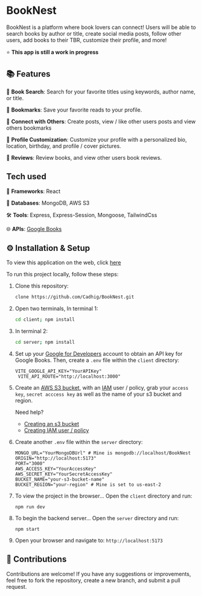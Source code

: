 # BookNest
BookNest is a platform where book lovers can connect! Users will be able to search books by author or title, create social media posts, follow other users, add books to their TBR, customize their profile, and more!

⭐ **This app is still a work in progress**

## 📚 Features
📖 **Book Search**: Search for your favorite titles using keywords, author name, or title.

📖 **Bookmarks**: Save your favorite reads to your profile. 

📖 **Connect with Others**: Create posts, view / like other users posts and view others bookmarks

📖 **Profile Customization**: Customize your profile with a personalized bio, location, birthday, and profile / cover pictures.

📖 **Reviews**: Review books, and view other users book reviews.

## Tech used
📐 **Frameworks**: React

💾 **Databases**: MongoDB, AWS S3 

🛠 **Tools**: Express, Express-Session, Mongoose, TailwindCss

🌐 **APIs**: <a href="https://developers.google.com/books">Google Books</a>

## ⚙️ Installation & Setup

To view this application on the web, click <a target="_blank" href="https://booknest-frontend-production.up.railway.app/">here</a>


To run this project locally, follow these steps:

1. Clone this repository:

   ```bash
   clone https://github.com/Cadhig/BookNest.git
   ```

2. Open two terminals, In terminal 1:

   ```bash
   cd client; npm install
   ```

3. In terminal 2:

   ```bash
   cd server; npm install
   ```

4. Set up your <a target="_blank" href="https://developers.google.com/books">Google for Developers</a> account to obtain an API key for Google Books. Then, create a `.env` file within the `client` directory:

   ```
   VITE_GOOGLE_API_KEY="YourAPIKey"
    VITE_API_ROUTE="http://localhost:3000"
   ```
5. Create an <a target="_blank" href="https://docs.aws.amazon.com/AmazonS3/latest/userguide/creating-bucket.html">AWS S3 bucket</a>, with an <a target="_blank" href="https://aws.amazon.com/iam/">IAM</a> user / policy, grab your `access key`, `secret acccess key` as well as the name of your s3 bucket and region.

   Need help? 
   - <a target="_blank" href="https://youtu.be/yGYeYJpRWPM?si=DjMfOZrNZ5Uysyfl&t=286">Creating an s3 bucket</a>
   - <a target="_blank" href="https://youtu.be/yGYeYJpRWPM?si=wPWqvA8IISg5dH82&t=520">Creating IAM user / policy</a>

6. Create another `.env` file within the `server` directory:
   ```
   MONGO_URL="YourMongoDBUrl" # Mine is mongodb://localhost/BookNest
   ORIGIN="http://localhost:5173"
   PORT="3000"
   AWS_ACCESS_KEY="YourAccessKey"
   AWS_SECRET_KEY="YourSecretAccessKey"
   BUCKET_NAME="your-s3-bucket-name"
   BUCKET_REGION="your-region" # Mine is set to us-east-2
   ```

7. To view the project in the browser... Open the `client` directory and run:
   ```
   npm run dev
   ```

8. To begin the backend server... Open the `server` directory and run:
   ```
   npm start
   ```

9. Open your browser and navigate to: `http://localhost:5173`

## 🤝 Contributions

Contributions are welcome! If you have any suggestions or improvements, feel free to fork the repository, create a new branch, and submit a pull request.
